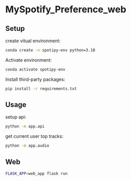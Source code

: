 # MySpotify_Preference_web

## Setup

create vitual environment:

```sh
conda create -n spotipy-env python=3.10
```

Activate environment:
```sh
conda activate spotipy-env
```

Install third-party packages:

```sh
pip install -r requirements.txt
```

## Usage

setup api:

```sh
python -m app.api
```

get current user top tracks:

```sh
python -m app.audio
```

## Web

```sh
FLASK_APP=web_app flask run
```

